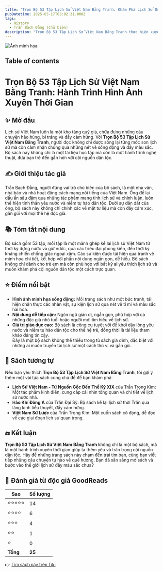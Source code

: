 ```yaml
---
title: "Trọn Bộ 53 Tập Lịch Sử Việt Nam Bằng Tranh: Khám Phá Lịch Sử Qua Hình Ảnh Sống Động"
pubDatetime: 2025-05-17T03:02:31.000Z
tags:
  - History
  - Trần Bạch Đằng (Chủ biên)
description: "Trọn Bộ 53 Tập Lịch Sử Việt Nam Bằng Tranh thực hiện xuyên suốt từ thời cổ của các thời đại đồ đá,..."
---
```


![Ảnh minh họa](https://images-na.ssl-images-amazon.com/images/S/compressed.photo.goodreads.com/books/1598460847i/18224146.jpg) 

 ## Table of contents 

 # Trọn Bộ 53 Tập Lịch Sử Việt Nam Bằng Tranh: Hành Trình Hình Ảnh Xuyên Thời Gian

## ✨ Mở đầu  
Lịch sử Việt Nam luôn là một kho tàng quý giá, chứa đựng những câu chuyện hào hùng, bi tráng và đầy cảm hứng. Với **Trọn Bộ 53 Tập Lịch Sử Việt Nam Bằng Tranh**, người đọc không chỉ được sống lại từng mốc son lịch sử mà còn cảm nhận chúng qua những nét vẽ sống động và đầy màu sắc. Bộ sách này không chỉ là một tài liệu học tập mà còn là một hành trình nghệ thuật, đưa bạn trẻ đến gần hơn với cội nguồn dân tộc.

## ✍️ Giới thiệu tác giả  
Trần Bạch Đằng, người đứng vai trò chủ biên của bộ sách, là một nhà văn, nhà báo và nhà hoạt động cách mạng nổi tiếng của Việt Nam. Ông để lại dấu ấn sâu đậm qua những tác phẩm mang tính lịch sử và chính luận, luôn thể hiện tinh thần yêu nước và niềm tự hào dân tộc. Dưới sự dẫn dắt của ông, bộ sách này không chỉ chính xác về mặt tư liệu mà còn đầy cảm xúc, gần gũi với mọi thế hệ độc giả.

## 📚 Tóm tắt nội dung  
Bộ sách gồm 53 tập, mỗi tập là một mảnh ghép kể lại lịch sử Việt Nam từ thời kỳ dựng nước và giữ nước, qua các triều đại phong kiến, đến thời kỳ kháng chiến chống giặc ngoại xâm. Các sự kiện được tái hiện qua tranh vẽ minh họa chi tiết, kết hợp với phần nội dung ngắn gọn, dễ hiểu. Bộ sách không chỉ dành cho trẻ em mà còn phù hợp với bất kỳ ai yêu thích lịch sử và muốn khám phá cội nguồn dân tộc một cách trực quan.

## ⭐ Điểm nổi bật  
- **Hình ảnh minh họa sống động:** Mỗi trang sách như một bức tranh, tái hiện chân thực các nhân vật, sự kiện lịch sử qua nét vẽ tỉ mỉ và màu sắc hài hòa.  
- **Nội dung dễ tiếp cận:** Ngôn ngữ giản dị, ngắn gọn, phù hợp với cả những độc giả nhỏ tuổi hoặc người mới tìm hiểu về lịch sử.  
- **Giá trị giáo dục cao:** Bộ sách là công cụ tuyệt vời để khơi dậy lòng yêu nước và niềm tự hào dân tộc cho thế hệ trẻ, đồng thời là tài liệu tham khảo đáng tin cậy.  
Đây là một bộ sách không thể thiếu trong tủ sách gia đình, đặc biệt với những ai muốn truyền tải lịch sử một cách thú vị và gần gũi.

## 📖 Sách tương tự  
Nếu bạn yêu thích **Trọn Bộ 53 Tập Lịch Sử Việt Nam Bằng Tranh**, tôi gợi ý thêm một vài tựa sách cùng chủ đề để bạn khám phá:  
- **Lịch Sử Việt Nam - Từ Nguồn Gốc Đến Thế Kỷ XIX** của Trần Trọng Kim: Một tác phẩm kinh điển, cung cấp cái nhìn tổng quan và chi tiết về lịch sử nước nhà.  
- **Hào Khí Đông A** của Trần Đại Sỹ: Bộ sách kể lại lịch sử thời Trần qua lăng kính tiểu thuyết, đầy cảm hứng.  
- **Việt Nam Sử Lược** của Trần Trọng Kim: Một cuốn sách cô đọng, dễ đọc về các giai đoạn lịch sử quan trọng.

## 🔚 Kết luận  
**Trọn Bộ 53 Tập Lịch Sử Việt Nam Bằng Tranh** không chỉ là một bộ sách, mà là một hành trình xuyên thời gian giúp ta thêm yêu và trân trọng cội nguồn dân tộc. Hãy để những trang sách này chạm đến trái tim bạn, cùng bạn viết tiếp những câu chuyện tự hào về quê hương. Bạn đã sẵn sàng mở sách và bước vào thế giới lịch sử đầy màu sắc chưa?


## 💖 Đánh giá từ độc giả GoodReads

| Sao    | Số lượng |
|--------|----------|
| ⭐⭐⭐⭐⭐ | 14 |
| ⭐⭐⭐⭐ | 6 |
| ⭐⭐⭐ | 4 |
| ⭐⭐ | 1 |
| ⭐ | 0 |
| **Tổng** | **25** |


👉 [Tìm sách này trên Tiki](https://tiki.vn/search?q=L%E1%BB%8Bch%20S%E1%BB%AD%20Vi%E1%BB%87t%20Nam%20B%E1%BA%B1ng%20Tranh)